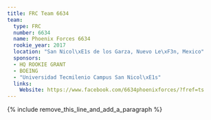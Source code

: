 ```yaml
---
title: FRC Team 6634
team:
  type: FRC
  number: 6634
  name: Phoenix Forces 6634
  rookie_year: 2017
  location: "San Nicol\xE1s de los Garza, Nuevo Le\xF3n, Mexico"
  sponsors:
  - HQ ROOKIE GRANT
  - BOEING
  - "Universidad Tecmilenio Campus San Nicol\xE1s"
  links:
    Website: https://www.facebook.com/6634phoenixforces/?fref=ts
---
```


{% include remove_this_line_and_add_a_paragraph %}